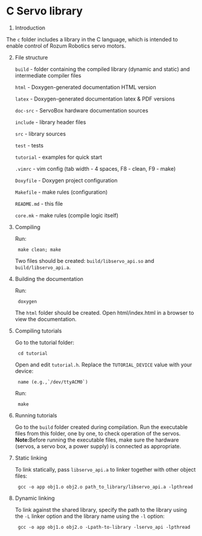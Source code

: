 # C Servo library

1. Introduction

The `c` folder includes a library in the C language, which is intended to enable control of Rozum Robotics servo motors.

2. File structure

    `build` - folder containing the compiled library (dynamic and static) and
              intermediate compiler files
        
    `html` - Doxygen-generated documentation HTML version
    
    `latex` - Doxygen-generated documentation latex & PDF versions

    `doc-src` - ServoBox hardware documentation sources
    
    `include` - library header files
    
    `src` - library sources
    
    `test` - tests
    
    `tutorial` - examples for quick start
    
    `.vimrc` - vim config (tab width - 4 spaces, F8 - clean, F9 - make)
    
    `Doxyfile` - Doxygen project configuration
    
    `Makefile` - make rules (configuration)
    
    `README.md` - this file
    
    `core.mk` - make rules (compile logic itself)

3. Compiling

    Run:
    
        make clean; make
        
    Two files should be created: `build/libservo_api.so` and `build/libservo_api.a`.

4. Building the documentation

    Run:
    
        doxygen
        
    The `html` folder should be created. Open html/index.html in a browser to view the
    documentation.

5. Compiling tutorials

    Go to the tutorial folder:
    
        cd tutorial
        
    Open and edit `tutorial.h`. Replace the `TUTORIAL_DEVICE` value with your device:
    
        name (e.g.,`/dev/ttyACM0`)
        
    Run:
    
        make

5. Running tutorials

    Go to the `build` folder created during compilation. Run the executable files from this folder, one by one,
    to check operation of the servos.
    <b>Note:</b>Before running the executable files, make sure the hardware (servos, a servo box, a power supply) is connected as appropriate.

6. Static linking

    To link statically, pass `libservo_api.a` to linker together with other 
    object files:
    
        gcc -o app obj1.o obj2.o path_to_library/libservo_api.a -lpthread
        
7. Dynamic linking

    To link against the shared library, specify the path to the library using the `-L` linker
    option and the library name using the `-l` option:
    
        gcc -o app obj1.o obj2.o -Lpath-to-library -lservo_api -lpthread
        
   
